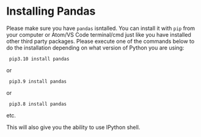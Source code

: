 # Installing Pandas

Please make sure you have ```pandas``` isntalled. You can install it with ```pip``` from your computer or Atom/VS Code terminal/cmd just like you have installed other third party packages. Please execute one of the commands below to do the installation depending on what version of Python you are using:

``` pip3.10 install pandas```

or 

``` pip3.9 install pandas```

or 

``` pip3.8 install pandas```

etc. 

This will also give you the ability to use IPython shell. 